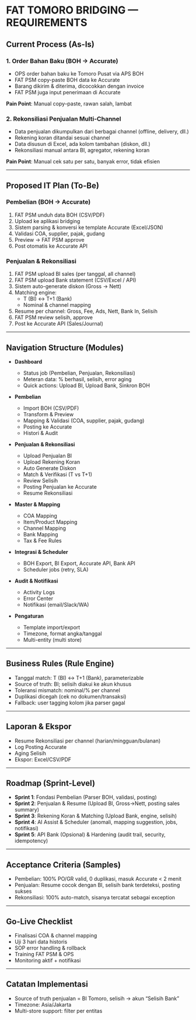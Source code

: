# FAT TOMORO BRIDGING — REQUIREMENTS

## Current Process (As-Is)

### 1. Order Bahan Baku (BOH → Accurate)
- OPS order bahan baku ke Tomoro Pusat via APS BOH
- FAT PSM copy-paste BOH data ke Accurate
- Barang dikirim & diterima, dicocokkan dengan invoice
- FAT PSM juga input penerimaan di Accurate

**Pain Point**: Manual copy–paste, rawan salah, lambat

### 2. Rekonsiliasi Penjualan Multi-Channel
- Data penjualan dikumpulkan dari berbagai channel (offline, delivery, dll.)
- Rekening koran ditandai sesuai channel
- Data disusun di Excel, ada kolom tambahan (diskon, dll.)
- Rekonsiliasi manual antara BI, agregator, rekening koran

**Pain Point**: Manual cek satu per satu, banyak error, tidak efisien

---

## Proposed IT Plan (To-Be)

### Pembelian (BOH → Accurate)
1. FAT PSM unduh data BOH (CSV/PDF)
2. Upload ke aplikasi bridging
3. Sistem parsing & konversi ke template Accurate (Excel/JSON)
4. Validasi COA, supplier, pajak, gudang
5. Preview → FAT PSM approve
6. Post otomatis ke Accurate API

### Penjualan & Rekonsiliasi
1. FAT PSM upload BI sales (per tanggal, all channel)
2. FAT PSM upload Bank statement (CSV/Excel / API)
3. Sistem auto-generate diskon (Gross → Nett)
4. Matching engine:
   - T (BI) ↔ T+1 (Bank)
   - Nominal & channel mapping
5. Resume per channel: Gross, Fee, Ads, Nett, Bank In, Selisih
6. FAT PSM review selisih, approve
7. Post ke Accurate API (Sales/Journal)

---

## Navigation Structure (Modules)

- **Dashboard**
  - Status job (Pembelian, Penjualan, Rekonsiliasi)
  - Meteran data: % berhasil, selisih, error aging
  - Quick actions: Upload BI, Upload Bank, Sinkron BOH

- **Pembelian**
  - Import BOH (CSV/PDF)
  - Transform & Preview
  - Mapping & Validasi (COA, supplier, pajak, gudang)
  - Posting ke Accurate
  - Histori & Audit

- **Penjualan & Rekonsiliasi**
  - Upload Penjualan BI
  - Upload Rekening Koran
  - Auto Generate Diskon
  - Match & Verifikasi (T vs T+1)
  - Review Selisih
  - Posting Penjualan ke Accurate
  - Resume Rekonsiliasi

- **Master & Mapping**
  - COA Mapping
  - Item/Product Mapping
  - Channel Mapping
  - Bank Mapping
  - Tax & Fee Rules

- **Integrasi & Scheduler**
  - BOH Export, BI Export, Accurate API, Bank API
  - Scheduler jobs (retry, SLA)

- **Audit & Notifikasi**
  - Activity Logs
  - Error Center
  - Notifikasi (email/Slack/WA)

- **Pengaturan**
  - Template import/export
  - Timezone, format angka/tanggal
  - Multi-entity (multi store)

---

## Business Rules (Rule Engine)

- Tanggal match: T (BI) ↔ T+1 (Bank), parameterizable
- Source of truth: BI; selisih diakui ke akun khusus
- Toleransi mismatch: nominal/% per channel
- Duplikasi dicegah (cek no dokumen/transaksi)
- Fallback: user tagging kolom jika parser gagal

---

## Laporan & Ekspor
- Resume Rekonsiliasi per channel (harian/mingguan/bulanan)
- Log Posting Accurate
- Aging Selisih
- Ekspor: Excel/CSV/PDF

---

## Roadmap (Sprint-Level)

- **Sprint 1**: Fondasi Pembelian (Parser BOH, validasi, posting)
- **Sprint 2**: Penjualan & Resume (Upload BI, Gross→Nett, posting sales summary)
- **Sprint 3**: Rekening Koran & Matching (Upload Bank, engine, selisih)
- **Sprint 4**: AI Assist & Scheduler (anomali, mapping suggestion, jobs, notifikasi)
- **Sprint 5**: API Bank (Opsional) & Hardening (audit trail, security, idempotency)

---

## Acceptance Criteria (Samples)
- Pembelian: 100% PO/GR valid, 0 duplikasi, masuk Accurate < 2 menit
- Penjualan: Resume cocok dengan BI, selisih bank terdeteksi, posting sukses
- Rekonsiliasi: 100% auto-match, sisanya tercatat sebagai exception

---

## Go-Live Checklist
- Finalisasi COA & channel mapping
- Uji 3 hari data historis
- SOP error handling & rollback
- Training FAT PSM & OPS
- Monitoring aktif + notifikasi

---

## Catatan Implementasi
- Source of truth penjualan = BI Tomoro, selisih → akun “Selisih Bank”
- Timezone: Asia/Jakarta
- Multi-store support: filter per entitas
